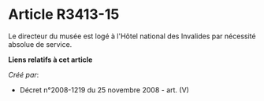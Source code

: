 # Article R3413-15

Le directeur du musée est logé à l'Hôtel national des Invalides par nécessité absolue de service.

**Liens relatifs à cet article**

_Créé par_:

  - Décret n°2008-1219 du 25 novembre 2008 - art. (V)
